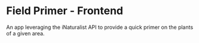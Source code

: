 # Field Primer - Frontend

An app leveraging the iNaturalist API to provide a quick primer on the plants of a given area.
